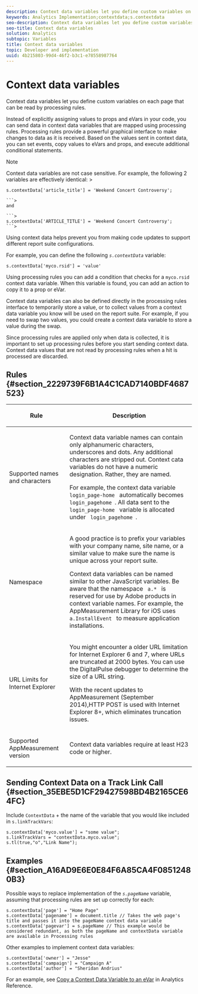 ```yaml
---
description: Context data variables let you define custom variables on each page that can be read by processing rules.
keywords: Analytics Implementation;contextdata;s.contextdata
seo-description: Context data variables let you define custom variables on each page that can be read by processing rules.
seo-title: Context data variables
solution: Analytics
subtopic: Variables
title: Context data variables
topic: Developer and implementation
uuid: 4b215803-99d4-46f2-b3c1-e78558987764
---
```


# Context data variables

Context data variables let you define custom variables on each page that can be read by processing rules.

Instead of explicitly assigning values to props and eVars in your code, you can send data in context data variables that are mapped using processing rules. Processing rules provide a powerful graphical interface to make changes to data as it is received. Based on the values sent in context data, you can set events, copy values to eVars and props, and execute additional conditional statements.

>[!NOTE]
>
>Context data variables are not case sensitive. For example, the following 2 variables are effectively identical: >
>```>
>s.contextData['article_title'] = 'Weekend Concert Controversy'; 
>
>```>
>and 
>
>```>
>s.contextData['ARTICLE_TITLE'] = 'Weekend Concert Controversy';
>```>

Using context data helps prevent you from making code updates to support different report suite configurations.

For example, you can define the following *`s.contextData`* variable:

```
s.contextData['myco.rsid'] = 'value'
```

Using processing rules you can add a condition that checks for a `myco.rsid` context data variable. When this variable is found, you can add an action to copy it to a prop or eVar.

Context data variables can also be defined directly in the processing rules interface to temporarily store a value, or to collect values from a context data variable you know will be used on the report suite. For example, if you need to swap two values, you could create a context data variable to store a value during the swap.

Since processing rules are applied only when data is collected, it is important to set up processing rules before you start sending context data. Context data values that are not read by processing rules when a hit is processed are discarded.

## Rules {#section_2229739F6B1A4C1CAD7140BDF4687523}

<table id="table_4433A32A952340699B189CAEAF158B06"> 
 <thead> 
  <tr> 
   <th colname="col1" class="entry"> <p>Rule </p> </th> 
   <th colname="col2" class="entry"> <p>Description </p> </th> 
  </tr> 
 </thead>
 <tbody> 
  <tr> 
   <td colname="col1"> <p>Supported names and characters </p> </td> 
   <td colname="col2"> <p>Context data variable names can contain only alphanumeric characters, underscores and dots. Any additional characters are stripped out. Context cata variables do not have a numeric designation. Rather, they are named. </p> <p>For example, the context data variable <code> login_page-home </code> automatically becomes <code> login_pagehome </code>. All data sent to the <code> login_page-home </code> variable is allocated under <code> login_pagehome </code>. </p> </td> 
  </tr> 
  <tr> 
   <td colname="col1"> <p>Namespace </p> </td> 
   <td colname="col2"> <p>A good practice is to prefix your variables with your company name, site name, or a similar value to make sure the name is unique across your report suite. </p> <p>Context data variables can be named similar to other JavaScript variables. Be aware that the namespace <code> a.* </code> is reserved for use by Adobe products in context variable names. For example, the AppMeasurement Library for iOS uses <code> a.InstallEvent </code> to measure application installations. </p> </td> 
  </tr> 
  <tr> 
   <td colname="col1"> <p>URL Limits for Internet Explorer </p> </td> 
   <td colname="col2"> <p>You might encounter a older URL limitation for Internet Explorer 6 and 7, where URLs are truncated at 2000 bytes. You can use the <span class="keyword"> DigitalPulse </span> debugger to determine the size of a URL string. </p> <p>With the recent updates to AppMeasurement (September 2014),HTTP POST is used with Internet Explorer 8+, which eliminates truncation issues. </p> </td> 
  </tr> 
  <tr> 
   <td colname="col1"> <p>Supported AppMeasurement version </p> </td> 
   <td colname="col2"> <p>Context data variables require at least H23 code or higher. </p> </td> 
  </tr> 
 </tbody> 
</table>

## Sending Context Data on a Track Link Call {#section_35EBE5D1CF29427598BD4B2165CE64FC}

Include `ContextData` + the name of the variable that you would like included in `s.linkTrackVars`:

```
s.contextData['myco.value'] = "some value"; 
s.linkTrackVars = "contextData.myco.value"; 
s.tl(true,"o","Link Name"); 

```

## Examples {#section_A16AD9E6E0E84F6A85CA4F08512480B3}

Possible ways to replace implementation of the *`s.pageName`* variable, assuming that processing rules are set up correctly for each:

```
s.contextData['page'] = "Home Page" 
s.contextData['pagename'] = document.title // Takes the web page's title and passes it into the pageName context data variable 
s.contextData['pagevar'] = s.pageName // This example would be considered redundant, as both the pageName and contextData variable are available in Processing rules
```

Other examples to implement context data variables:

```
s.contextData['owner'] = "Jesse" 
s.contextData['campaign'] = "Campaign A" 
s.contextData['author'] = "Sheridan Andrius"
```

For an example, see [Copy a Context Data Variable to an eVar](https://marketing.adobe.com/resources/help/en_US/reference/processing_rules_copy_context_data.html) in Analytics Reference. 

